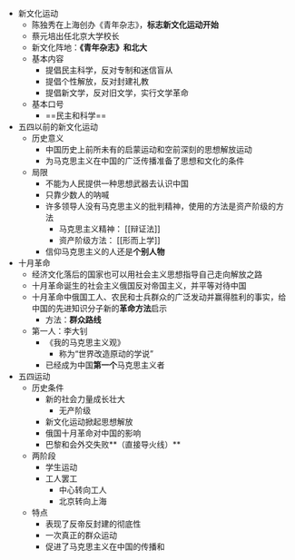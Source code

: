 - 新文化运动
	- 陈独秀在上海创办《青年杂志》，**标志新文化运动开始**
	- 蔡元培出任北京大学校长
	- 新文化阵地：**《青年杂志》**和**北大**
	- 基本内容
		- 提倡民主科学，反对专制和迷信盲从
		- 提倡个性解放，反对封建礼教
		- 提倡新文学，反对旧文学，实行文学革命
	- 基本口号
		- ==民主和科学==
- 五四以前的新文化运动
	- 历史意义
		- 中国历史上前所未有的启蒙运动和空前深刻的思想解放运动
		- 为马克思主义在中国的广泛传播准备了思想和文化的条件
	- 局限
		- 不能为人民提供一种思想武器去认识中国
		- 只靠少数人的呐喊
		- 许多领导人没有马克思主义的批判精神，使用的方法是资产阶级的方法
			- 马克思主义精神： [[辩证法]]
			- 资产阶级方法： [[形而上学]]
		- 信仰马克思主义的人还是**个别人物**
- 十月革命
	- 经济文化落后的国家也可以用社会主义思想指导自己走向解放之路
	- 十月革命诞生的社会主义俄国反对帝国主义，并平等对待中国
	- 十月革命中俄国工人、农民和士兵群众的广泛发动并赢得胜利的事实，给中国的先进知识分子新的**革命方法**启示
		- 方法：**群众路线**
	- 第一人：李大钊
		- 《我的马克思主义观》
			- 称为“世界改造原动的学说”
		- 已经成为中国**第一个**马克思主义者
- 五四运动
	- 历史条件
		- 新的社会力量成长壮大
			- 无产阶级
		- 新文化运动掀起思想解放
		- 俄国十月革命对中国的影响
		- 巴黎和会外交失败**（直接导火线）**
	- 两阶段
		- 学生运动
		- 工人罢工
			- 中心转向工人
			- 北京转向上海
	- 特点
		- 表现了反帝反封建的彻底性
		- 一次真正的群众运动
		- 促进了马克思主义在中国的传播和